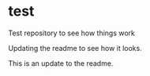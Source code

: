 test
====

Test repository to see how things work

Updating the readme to see how it looks.

This is an update to the readme.
